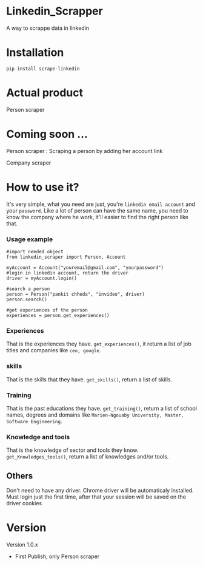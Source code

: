 # Linkedin_Scrapper
A way to scrappe data in linkedin

# Installation
```
pip install scrape-linkedin
```

# Actual product
Person scraper

# Coming soon ...
Person scraper : Scraping a person by adding her account link

Company scraper

# How to use it?
It's very simple, what you need are just, you're `linkedin email account` and your `password`.
Like a lot of person can have the same name, you need to know the company where he work, it'll easier 
to find the right person like that.

### Usage example
```
#import needed object
from linkedin_scraper import Person, Account

myAccount = Account("youremail@gmail.com", "yourpassword")
#login in linkedin account, return the driver
driver = myAccount.login()

#search a person
person = Person("pankit chheda", "invideo", driver)
person.search()

#get experiences of the person
experiences = person.get_experiences()
```

### Experiences
That is the experiences they have. `get_experiences()`, it return a list of job titles and companies like `ceo, google`.

### skills
That is the skills that they have. `get_skills()`, return a list of skills.

### Training
That is the past educations they have. `get_training()`, return a list of school names, degrees and domains like `Marien-Ngouaby University, Master, Software Engineering`.

### Knowledge and tools
That is the knowledge of sector and tools they know. `get_Knowledges_tools()`, return a list of knowledges and/or tools.

## Others
Don't need to have any driver. Chrome driver will be automaticaly installed.
Must login just the first time, after that your session will be saved on the driver cookies

# Version

Version 1.0.x
* First Publish, only Person scraper